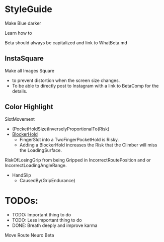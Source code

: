 

# StyleGuide



<move>Make Blue darker</move>

Learn how to 

<beta>Beta</beta> should always be capitalized and link to WhatBeta.md

## InstaSquare

Make all Images Square 
- to prevent distortion when the screen size changes.
- To be able to directly post to Instagram with a link to BetaComp for the details. 


## Color Highlight



<o>SlotMovement</o>
- (PocketHoldSize)InverselyProportionalTo(Risk)
- [<move>BlockerHold</move>]()
    - FingerSlot into a TwoFingerPocketHold is Risky.
    - Adding a BlockerHold increases the Risk that the Climber will miss the LoadingSurface.

RiskOfLosingGrip from being Gripped in IncorrectRoutePosition and or IncorrectLoadingAngleRange.
- HandSlip
    - CausedBy(GripEndurance)



# TODOs:

- <r>TODO:</r> Important thing to do
- <o>TODO:</o> Less important thing to do
- <g>DONE:</g> Breath deeply and improve karma


<move>Move</move>
<route>Route</route>
<neuro>Neuro</neuro>
<beta>Beta</beta>
